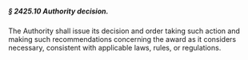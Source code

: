 ##### § 2425.10 Authority decision. #####

The Authority shall issue its decision and order taking such action and making such recommendations concerning the award as it considers necessary, consistent with applicable laws, rules, or regulations.